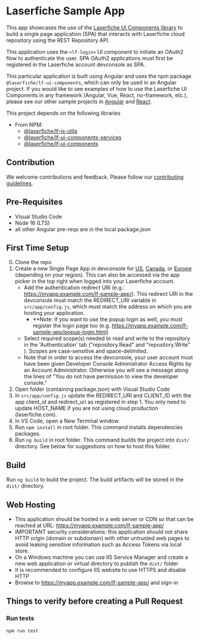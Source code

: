 # Laserfiche Sample App

This app showcases the use of the [Laserfiche UI Components library](https://developer.laserfiche.com) to build a single page application (SPA) that interacts with Laserfiche cloud repository using the REST Repository API.

This application uses the `<lf-login>` UI component to initiate an OAuth2 flow to authenticate the user. SPA OAuth2 applications must first be registered in the Laserfiche account devconsole as SPA.

This particular application is built using Angular and uses the npm package `@laserfiche/lf-ui-components`, which can only be used in an Angular project. If you would like to see examples of how to use the Laserfiche UI Components in any framework (Angular, Vue, React, no-framework, etc.), please see our other sample projects in [Angular](https://github.com/Laserfiche/lf-sample-OAuth-SPA-angular-cdn) and [React](https://github.com/Laserfiche/lf-sample-OAuth-SPA-react).


This project depends on the following libraries

- From NPM:
  - [@laserfiche/lf-js-utils](https://www.npmjs.com/package/@laserfiche/lf-js-utils)
  - [@laserfiche/lf-ui-components-services](https://www.npmjs.com/package/@laserfiche/lf-ui-components-services)
  - [@laserfiche/lf-ui-components](https://www.npmjs.com/package/@laserfiche/lf-ui-components)

## Contribution

We welcome contributions and feedback. Please follow our [contributing guidelines](./CONTRIBUTING.md).

## Pre-Requisites

- Visual Studio Code
- Node 16 (LTS)
- all other Angular pre-reqs are in the local package.json

## First Time Setup

0. Clone the repo
1. Create a new Single Page App in devconsole for [US](https://app.laserfiche.com/devconsole/apps), [Canada](https://app.laserfiche.ca/devconsole/apps), or [Europe](https://app.eu.laserfiche.com/devconsole/apps) (depending on your region). This can also be accessed via the app picker in the top right when logged into your Laserfiche account.
    - Add the authentication redirect URI (e.g.: <https://myapp.example.com/lf-sample-app/>). This redirect URI in the devconsole must match the REDIRECT_URI variable in `src/app/config.js`, which must match the address on which you are hosting your application.
       - **Note: If you want to use the popup login as well, you must register the login page too (e.g. <https://myapp.example.com/lf-sample-app/popup-login.html>)
   - Select required scope(s) needed to read and write to the repository in the 'Authentication' tab  ("repository.Read" and "repository.Write" ). Scopes are case-sensitive and space-delimited. 
   - Note that in order to access the devconsole, your user account must have been given Developer Console Administrator Access Rights by an Account Administrator. Otherwise you will see a message along the lines of "You do not have permission to view the developer console."
2. Open folder (containing package.json) with Visual Studio Code
3. In `src/app/config.js` update the REDIRECT_URI and CLIENT_ID with the app client_id and redirect_uri as registered in step 1. You only need to update HOST_NAME if you are not using cloud production (laserfiche.com).
4. In VS Code, open a New Terminal window.
5. Run `npm install` in root folder. This command installs dependencies packages.
6. Run `ng build` in root folder. This command builds the project into `dist/` directory. See below for suggestions on how to host this folder.

## Build

Run `ng build` to build the project. The build artifacts will be stored in the `dist/` directory.

## Web Hosting

- This application should be hosted in a web server or CDN so that can be reached at URL: <https://myapp.example.com/lf-sample-app/>
- IMPORTANT security considerations: this application should not share HTTP origin (domain or subdomain) with other untrusted web pages to avoid leaking sensitive information such as Access Tokens via local store.
- On a Windows machine you can use IIS Service Manager and create a new web application or virtual directory to publish the `dist/` folder
- It is recommended to configure IIS website to use HTTPS and disable HTTP
- Browse to <https://myapp.example.com/lf-sample-app/> and sign-in

## Things to verify before creating a Pull Request

### Run tests

```sh
npm run test
```
